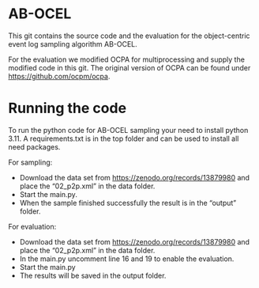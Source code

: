 # AB-OCEL

This git contains the source code and the evaluation for the object-centric event log sampling algorithm AB-OCEL.

For the evaluation we modified OCPA for multiprocessing and supply the modified code in this git. The original version of OCPA can be found under https://github.com/ocpm/ocpa.

# Running the code

To run the python code for AB-OCEL sampling your need to install python 3.11. A requirements.txt is in the top folder and can be used to install all need packages. 

For sampling:
 - Download the data set from https://zenodo.org/records/13879980 and place the “02_p2p.xml” in the data folder.
 - Start the main.py.
 - When the sample finished successfully the result is in the “output” folder.
   
For evaluation:
 - Download the data set from https://zenodo.org/records/13879980 and place the “02_p2p.xml” in the data folder.
 - 	In the main.py uncomment line 16 and 19 to enable the evaluation.
 - Start the main.py
 - The results will be saved in the output folder.
